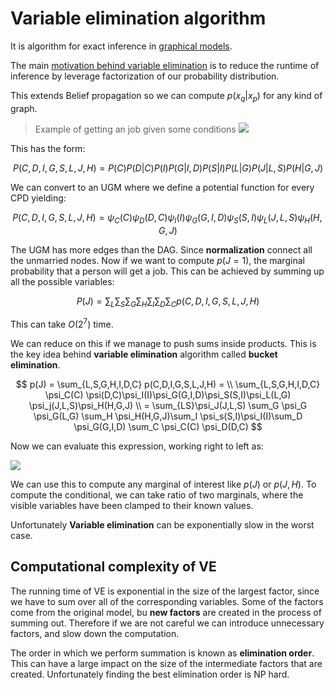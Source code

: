 # Variable elimination algorithm

It is algorithm for exact inference in [graphical models](graphical_models.md). 

The main [motivation behind variable elimination](variable_elimination_motivation.md) is to reduce the runtime of inference by leverage factorization of our probability distribution. 

This extends Belief propagation so we can compute $p(x_q|x_p)$ for any kind of graph. 

> Example of getting an job given some conditions
> ![](../.images/machine_learning/variable_elimination_example.png)

This has the form:

$$
P(C,D, I,G, S,L, J,H) = P(C)P(D|C)P(I)P(G|I,D)P(S|I)P(L|G)P(J|L, S)P(H|G, J)
$$

We can convert to an UGM where we define a potential function for every CPD yielding:

$$
P(C,D,I,G,S,L,J,H) = \psi_C(C) \psi_D(D,C) \psi_I(I) \psi_G(G,I,D) \psi_S(S,I) \psi_L(J,L,S) \psi_H(H,G,J)
$$

The UGM has more edges than the DAG. Since **normalization** connect all the unmarried nodes.  Now if we want to compute $p(J=1)​$, the marginal probability that a person will get a job. This can be achieved by summing up all the possible variables:

$$P(J) = \sum_L \sum _S \sum_G \sum_H \sum_I \sum_D \sum_C p(C,D,I,G,S,L,J,H)​$$

This can take $O(2^7)$ time. 

We can reduce on this if we manage to push sums inside products. This is the key idea behind **variable elimination** algorithm called **bucket elimination**.

$$
p(J) = \sum_{L,S,G,H,I,D,C} p(C,D,I,G,S,L,J,H) = \\
\sum_{L,S,G,H,I,D,C} \psi_C(C) \psi(D,C)\psi_I(I)\psi_G(G,I,D)\psi_S(S,I)\psi_L(L,G) \psi_j(J,L,S)\psi_H(H,G,J) \\ 
= \sum_{LS}\psi_J(J,L,S) \sum_G \psi_G \psi_G(L,G) \sum_H \psi_H(H,G,J)\sum_I \psi_s(S,I)\psi_I(I)\sum_D \psi_G(G,I,D) \sum_C \psi_C(C) \psi_D(D,C)
$$

Now we can evaluate this expression, working right to left as:

![](../.images/machine_learning/variable_eliminatino_left_to_right.png)

We can use this to compute any marginal of interest like $p(J)$ or $p(J,H)$. To compute the conditional, we can take ratio of two marginals, where the visible variables have been clamped to their known values. 

Unfortunately **Variable elimination** can be exponentially slow in the worst case.

## Computational complexity of VE

The running time of VE is exponential in the size of the largest factor, since we have to sum over all of the corresponding variables. Some of the factors come from the original model, bu **new factors** are created in the process of summing out. Therefore if we are not careful we can introduce unnecessary factors, and slow down the computation.

The order in which we perform summation is known as **elimination order**. This can have a large impact on the size of the intermediate factors that are created.  Unfortunately finding the best elimination order is NP hard. 
